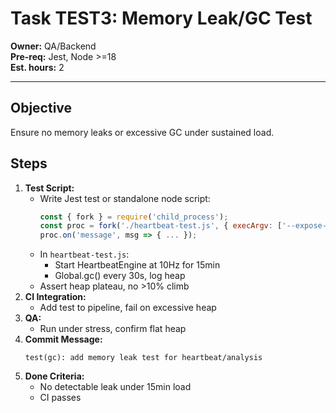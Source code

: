# Task TEST3: Memory Leak/GC Test

**Owner:** QA/Backend  
**Pre-req:** Jest, Node >=18  
**Est. hours:** 2

---

## Objective

Ensure no memory leaks or excessive GC under sustained load.

## Steps

1. **Test Script:**
   - Write Jest test or standalone node script:
     ```js
     const { fork } = require('child_process');
     const proc = fork('./heartbeat-test.js', { execArgv: ['--expose-gc'] });
     proc.on('message', msg => { ... });
     ```
   - In `heartbeat-test.js`:
     - Start HeartbeatEngine at 10Hz for 15min
     - Global.gc() every 30s, log heap
   - Assert heap plateau, no >10% climb
2. **CI Integration:**
   - Add test to pipeline, fail on excessive heap
3. **QA:**
   - Run under stress, confirm flat heap
4. **Commit Message:**
   ```
   test(gc): add memory leak test for heartbeat/analysis
   ```
5. **Done Criteria:**
   - No detectable leak under 15min load
   - CI passes